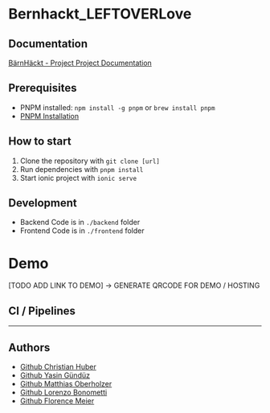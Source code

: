 # Bernhackt_LEFTOVERLove

## Documentation

[BärnHäckt - Project Project Documentation](./project_documentation.md)

## Prerequisites

- PNPM installed: `npm install -g pnpm` or `brew install pnpm`
- [PNPM Installation](https://pnpm.io/installation)

## How to start

1. Clone the repository with `git clone [url]`
2. Run dependencies with `pnpm install`
3. Start ionic project with `ionic serve`

## Development

- Backend Code is in `./backend` folder
- Frontend Code is in `./frontend` folder

# Demo
[TODO ADD LINK TO DEMO] -> GENERATE QRCODE FOR DEMO / HOSTING


## CI / Pipelines

---

## Authors
- [Github Christian Huber](https://github.com/jarheadcore)
- [Github Yasin Gündüz](https://github.com/yguenduez)
- [Github Matthias Oberholzer](https://github.com/githubUser3454321)
- [Github Lorenzo Bonometti](https://github.com/Poisonlocket)
- [Github Florence Meier](https://github.com/Tamalera)
